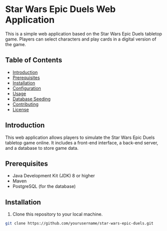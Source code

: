 # Star Wars Epic Duels Web Application

This is a simple web application based on the Star Wars Epic Duels tabletop game. Players can select characters and play cards in a digital version of the game.

## Table of Contents

- [Introduction](#introduction)
- [Prerequisites](#prerequisites)
- [Installation](#installation)
- [Configuration](#configuration)
- [Usage](#usage)
- [Database Seeding](#database-seeding)
- [Contributing](#contributing)
- [License](#license)

## Introduction

This web application allows players to simulate the Star Wars Epic Duels tabletop game online. It includes a front-end interface, a back-end server, and a database to store game data.

## Prerequisites

- Java Development Kit (JDK) 8 or higher
- Maven
- PostgreSQL (for the database)

## Installation

1. Clone this repository to your local machine.

```bash
git clone https://github.com/yourusername/star-wars-epic-duels.git
